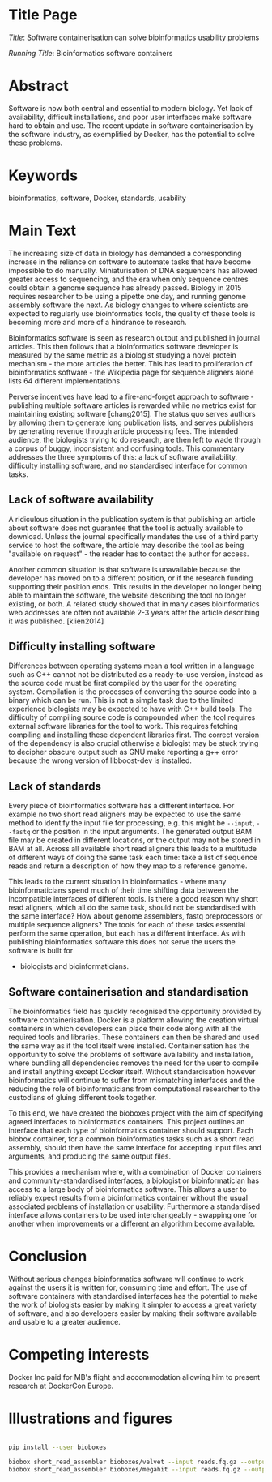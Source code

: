 # Title Page

*Title*: Software containerisation can solve bioinformatics usability problems

*Running Title*: Bioinformatics software containers

# Abstract

Software is now both central and essential to modern biology. Yet lack of
availability, difficult installations, and poor user interfaces make software
hard to obtain and use. The recent update in software containerisation by the
software industry, as exemplified by Docker, has the potential to solve these
problems.

# Keywords

bioinformatics, software, Docker, standards, usability

# Main Text

The increasing size of data in biology has demanded a corresponding increase in
the reliance on software to automate tasks that have become impossible to do
manually. Miniaturisation of DNA sequencers has allowed greater access to
sequencing, and the era when only sequence centres could obtain a genome
sequence has already passed. Biology in 2015 requires researcher to be using a
pipette one day, and running genome assembly software the next. As biology
changes to where scientists are expected to regularly use bioinformatics tools,
the quality of these tools is becoming more and more of a hindrance to
research.

Bioinformatics software is seen as research output and published in journal
articles. This then follows that a bioinformatics software developer is
measured by the same metric as a biologist studying a novel protein mechanism -
the more articles the better. This has lead to proliferation of bioinformatics
software - the Wikipedia page for sequence aligners alone lists 64 different
implementations.

Perverse incentives have lead to a fire-and-forget approach to software -
publishing multiple software articles is rewarded while no metrics exist for
maintaining existing software [chang2015]. The status quo serves authors by
allowing them to generate long publication lists, and serves publishers by
generating revenue through article processing fees. The intended audience, the
biologists trying to do research, are then left to wade through a corpus of
buggy, inconsistent and confusing tools. This commentary addresses the three
symptoms of this: a lack of software availability, difficulty installing
software, and no standardised interface for common tasks.

## Lack of software availability

A ridiculous situation in the publication system is that publishing an article
about software does not guarantee that the tool is actually available to
download. Unless the journal specifically mandates the use of a third party
service to host the software, the article may describe the tool as being
"available on request" - the reader has to contact the author for access.

Another common situation is that software is unavailable because the developer
has moved on to a different position, or if the research funding supporting
their position ends. This results in the developer no longer being able to
maintain the software, the website describing the tool no longer existing, or
both. A related study showed that in many cases bioinformatics web addresses
are often not available 2-3 years after the article describing it was
published. [klien2014]

## Difficulty installing software

Differences between operating systems mean a tool written in a language such as
C++ cannot not be distributed as a ready-to-use version, instead as the source
code must be first compiled by the user for the operating system. Compilation
is the processes of converting the source code into a binary which can be run.
This is not a simple task due to the limited experience biologists may be
expected to have with C++ build tools. The difficulty of compiling source code
is compounded when the tool requires external software libraries for the tool
to work. This requires fetching compiling and installing these dependent
libraries first. The correct version of the dependency is also crucial
otherwise a biologist may be stuck trying to decipher obscure output such as
GNU make reporting a g++ error because the wrong version of libboost-dev is
installed.

## Lack of standards

Every piece of bioinformatics software has a different interface. For example
no two short read aligners may be expected to use the same method to identify
the input file for processing, e.g. this might be `--input`, `--fastq` or the
position in the input arguments. The generated output BAM file may be created
in different locations, or the output may not be stored in BAM at all. Across
all available short read aligners this leads to a multitude of different ways
of doing the same task each time: take a list of sequence reads and return a
description of how they map to a reference genome.

This leads to the current situation in bioinformatics - where many
bioinformaticians spend much of their time shifting data between the
incompatible interfaces of different tools. Is there a good reason why short
read aligners, which all do the same task, should not be standardised with the
same interface? How about genome assemblers, fastq preprocessors or multiple
sequence aligners? The tools for each of these tasks essential perform the same
operation, but each has a different interface. As with publishing
bioinformatics software this does not serve the users the software is built for
- biologists and bioinformaticians.

## Software containerisation and standardisation

The bioinformatics field has quickly recognised the opportunity provided by
software containerisation. Docker is a platform allowing the creation virtual
containers in which developers can place their code along with all the required
tools and libraries. These containers can then be shared and used the same way
as if the tool itself were installed. Containerisation has the opportunity to
solve the problems of software availability and installation, where bundling
all dependencies removes the need for the user to compile and install anything
except Docker itself. Without standardisation however bioinformatics will
continue to suffer from mismatching interfaces and the reducing the role of
bioinformaticians from computational researcher to the custodians of gluing
different tools together.

To this end, we have created the bioboxes project with the aim of specifying
agreed interfaces to bioinformatics containers. This project outlines an
interface that each type of bioinformatics container should support. Each
biobox container, for a common bioinformatics tasks such as a short read
assembly, should then have the same interface for accepting input files and
arguments, and producing the same output files.

This provides a mechanism where, with a combination of Docker containers and
community-standardised interfaces, a biologist or bioinformatician has access
to a large body of bioinformatics software. This allows a user to reliably
expect results from a bioinformatics container without the usual associated
problems of installation or usability. Furthermore a standardised interface
allows containers to be used interchangeably - swapping one for another when
improvements or a different an algorithm become available. 

# Conclusion

Without serious changes bioinformatics software will continue to work against
the users it is written for, consuming time and effort. The use of software
containers with standardised interfaces has the potential to make the work of
biologists easier by making it simpler to access a great variety of software,
and also developers easier by making their software available and usable to a
greater audience.

# Competing interests

Docker Inc paid for MB's flight and accommodation allowing him to present
research at DockerCon Europe.

# Illustrations and figures

``` bash

pip install --user bioboxes

biobox short_read_assembler bioboxes/velvet --input reads.fq.gz --output contigs.fa
biobox short_read_assembler bioboxes/megahit --input reads.fq.gz --output contigs.fa

```

